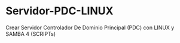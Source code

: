 # Servidor-PDC-LINUX
Crear Servidor Controlador De Dominio Principal (PDC) con LINUX y SAMBA 4 (SCRIPTs)
